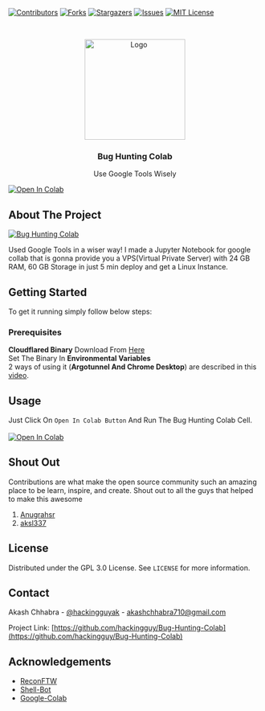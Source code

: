 [![Contributors][contributors-shield]][contributors-url]
[![Forks][forks-shield]][forks-url]
[![Stargazers][stars-shield]][stars-url]
[![Issues][issues-shield]][issues-url]
[![MIT License][license-shield]][license-url]



<!-- PROJECT LOGO -->
<br />
<p align="center">
  <a href="https://github.com/hackingguy/Bug-Hunting-Colab">
    <img src="https://d3eys52k95jjdh.cloudfront.net/wp-content/uploads/2019/06/google-dark.jpg" alt="Logo" height="200">
  </a>

  <h3 align="center">Bug Hunting Colab</h3>

  <p align="center">
    Use Google Tools Wisely
    <br />
  </p>
</p>

[![Open In Colab](https://colab.research.google.com/assets/colab-badge.svg)](https://colab.research.google.com/github/hackingguy/Bug-Hunting-Colab/)


<!-- ABOUT THE PROJECT -->
## About The Project

[![Bug Hunting Colab][product-screenshot]](https://github.com/hackingguy/Bug-Hunting-Colab)

Used Google Tools in a wiser way! I made a Jupyter Notebook for google collab that is gonna provide you a VPS(Virtual Private Server) with 24 GB RAM, 60 GB Storage in just 5 min deploy and get a Linux Instance. 


<!-- GETTING STARTED -->
## Getting Started

To get it running simply follow below steps:

### Prerequisites

**Cloudflared Binary** Download From [Here](https://developers.cloudflare.com/argo-tunnel/downloads)<br>
Set The Binary In **Environmental Variables** <br>
2 ways of using it (**Argotunnel And Chrome Desktop**) are described in this [video](https://youtu.be/bJUr0SnBpEM).


<!-- USAGE EXAMPLES -->
## Usage

Just Click On `Open In Colab Button` And Run The Bug Hunting Colab Cell.<br><br>
[![Open In Colab](https://colab.research.google.com/assets/colab-badge.svg)](https://colab.research.google.com/github/hackingguy/Bug-Hunting-Colab/)

<!-- CONTRIBUTING -->
## Shout Out

Contributions are what make the open source community such an amazing place to be learn, inspire, and create. Shout out to all the guys that helped to make this awesome

1. [Anugrahsr](https://github.com/Anugrahsr)
2. [aksl337](https://github.com/aksl337)



<!-- LICENSE -->
## License

Distributed under the GPL 3.0 License. See `LICENSE` for more information.



<!-- CONTACT -->
## Contact

Akash Chhabra - [@hackingguyak](https://twitter.com/hackingguyak) - akashchhabra710@gmail.com

Project Link: [https://github.com/hackingguy/Bug-Hunting-Colab](https://github.com/hackingguy/Bug-Hunting-Colab)



<!-- ACKNOWLEDGEMENTS -->
## Acknowledgements

* [ReconFTW](https://github.com/six2dez/reconftw)
* [Shell-Bot](https://github.com/botgram/shell-bot)
* [Google-Colab](https://colab.research.google.com)



<!-- MARKDOWN LINKS & IMAGES -->
<!-- https://www.markdownguide.org/basic-syntax/#reference-style-links -->
[contributors-shield]: https://img.shields.io/github/contributors/hackingguy/Bug-Hunting-Colab.svg?style=for-the-badge
[contributors-url]: https://github.com/hackingguy/Bug-Hunting-Colab/graphs/contributors
[stars-shield]: https://img.shields.io/github/stars/hackingguy/Bug-Hunting-Colab.svg?style=for-the-badge
[stars-url]: https://github.com/hackingguy/Bug-Hunting-Colab/stargazers
[forks-shield]: https://img.shields.io/github/forks/hackingguy/Bug-Hunting-Colab.svg?style=for-the-badge
[forks-url]: https://github.com/hackingguy/Bug-Hunting-Colab/network/members
[issues-shield]: https://img.shields.io/github/issues/hackingguy/Bug-Hunting-Colab.svg?style=for-the-badge
[issues-url]: https://github.com/hackingguy/Bug-Hunting-Colab/issues
[license-shield]: https://img.shields.io/github/license/hackingguy/Bug-Hunting-Colab.svg?style=for-the-badge
[license-url]: https://github.com/hackingguy/Bug-Hunting-Colab/blob/master/LICENSE.txt
[linkedin-shield]: https://img.shields.io/badge/-LinkedIn-black.svg?style=for-the-badge&logo=linkedin&colorB=555
[linkedin-url]: https://linkedin.com/in/hackingguy
[product-screenshot]: https://i.imgur.com/zHXqeY3.png
